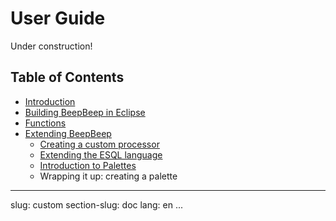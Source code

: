 User Guide
==========

Under construction!

## Table of Contents

- [Introduction](intro.html)
- [Building BeepBeep in Eclipse](building-eclipse.html)
- [Functions](functions.html)
- [Extending BeepBeep](extend.html)
  - [Creating a custom processor](custom-processor.html)
  - [Extending the ESQL language](extend-esql.html)
  - [Introduction to Palettes](palettes.html)
  - Wrapping it up: creating a palette

---
slug: custom
section-slug: doc
lang: en
...
